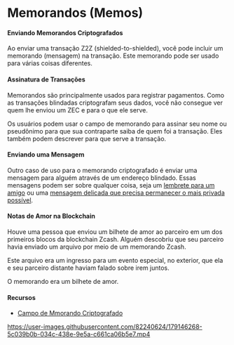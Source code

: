 # Memorandos (Memos)

#### Enviando Memorandos Criptografados

Ao enviar uma transação Z2Z (shielded-to-shielded), você pode incluir um memorando (mensagem) na transação. Este memorando pode ser usado para várias coisas diferentes.

#### Assinatura de Transações

Memorandos são principalmente usados para registrar pagamentos. Como as transações blindadas criptografam seus dados, você não consegue ver quem lhe enviou um ZEC e para o que ele serve.

Os usuários podem usar o campo de memorando para assinar seu nome ou pseudônimo para que sua contraparte saiba de quem foi a transação. Eles também podem descrever para que serve a transação.

#### Enviando uma Mensagem

Outro caso de uso para o memorando criptografado é enviar uma mensagem para alguém através de um endereço blindado. Essas mensagens podem ser sobre qualquer coisa, seja um [lembrete para um amigo](https://twitter.com/iansagstette/status/1542142468505870336) ou uma [mensagem delicada que precisa permanecer o mais privada possível](https://twitter.com/InsideZcash/status/1545800146352578560).

#### Notas de Amor na Blockchain

Houve uma pessoa que enviou um bilhete de amor ao parceiro em um dos primeiros blocos da blockchain Zcash. Alguém descobriu que seu parceiro havia enviado um arquivo por meio de um memorando Zcash. 

Este arquivo era um ingresso para um evento especial, no exterior, que ela e seu parceiro distante haviam falado sobre irem juntos.

O memorando era um bilhete de amor.

#### Recursos

- [Campo de Mmorando Criptografado](https://electriccoin.co/blog/encrypted-memo-field/)

https://user-images.githubusercontent.com/82240624/179146268-5c039b0b-034c-438e-9e5a-c661ca06b5e7.mp4


